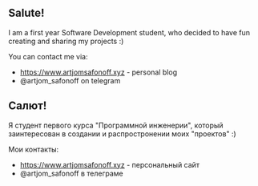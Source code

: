 ## Salute! 

I am a first year Software Development student, who decided to have fun creating and sharing my projects :)

You can contact me via:
- https://www.artjomsafonoff.xyz - personal blog
- @artjom_safonoff on telegram
##
## Салют! 

Я студент первого курса "Программной инженерии", который заинтересован в создании и распростронении моих "проектов" :)

Мои контакты:
- https://www.artjomsafonoff.xyz - персональный сайт
- @artjom_safonoff в телеграме

<!---
dacsson/dacsson is a ✨ special ✨ repository because its `README.md` (this file) appears on your GitHub profile.
You can click the Preview link to take a look at your changes.
--->
